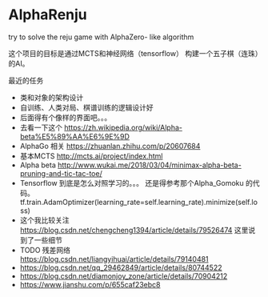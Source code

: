 # AlphaRenju
try to solve the reju game with AlphaZero- like algorithm

这个项目的目标是通过MCTS和神经网络（tensorflow） 构建一个五子棋（连珠）的AI。

最近的任务
 * 类和对象的架构设计
 * 自训练、人类对局、棋谱训练的逻辑设计好
 * 后面得有个像样的界面吧。。。
 * 去看一下这个 https://zh.wikipedia.org/wiki/Alpha-beta%E5%89%AA%E6%9E%9D
 * AlphaGo 相关 https://zhuanlan.zhihu.com/p/20607684
 * 基本MCTS http://mcts.ai/project/index.html
 * Alpha beta  http://www.wukai.me/2018/03/04/minimax-alpha-beta-pruning-and-tic-tac-toe/
 * Tensorflow 到底是怎么对照学习的。。。 还是得参考那个Alpha_Gomoku 的代码。  tf.train.AdamOptimizer(learning_rate=self.learning_rate).minimize(self.loss)
 * 这个我比较关注 https://blog.csdn.net/chengcheng1394/article/details/79526474 这里说到了一些细节
 * TODO 残差网络 https://blog.csdn.net/liangyihuai/article/details/79140481 
 * https://blog.csdn.net/qq_29462849/article/details/80744522 
 * https://blog.csdn.net/diamonjoy_zone/article/details/70904212 
 * https://www.jianshu.com/p/655caf23ebc8
 

